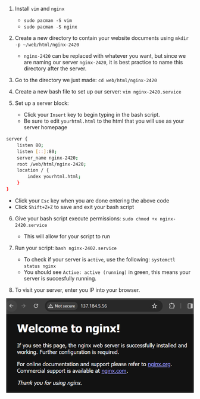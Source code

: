 1. Install `vim` and `nginx`
    * `sudo pacman -S vim`
    * `sudo pacman -S nginx`

2. Create a new directory to contain your website documents using `mkdir -p ~/web/html/nginx-2420`
    * `nginx-2420` can be replaced with whatever you want, but since we are naming our server `nginx-2420`, it is best practice to name this directory after the server.

3. Go to the directory we just made: `cd web/html/nginx-2420`

4. Create a new bash file to set up our server: `vim nginx-2420.service`

5. Set up a server block:
    * Click your `Insert` key to begin typing in the bash script.
    * Be sure to edit `yourhtml.html` to the html that you will use as your server homepage
```bash
server {
    listen 80;
    listen [::]:80;
    server_name nginx-2420;
    root /web/html/nginx-2420;
    location / {
        index yourhtml.html;
    }
}
```
* Click your `Esc` key when you are done entering the above code
* Click `Shift+Z+Z` to save and exit your bash script

6. Give your bash script execute permissions: `sudo chmod +x nginx-2420.service`
    * This will allow for your script to run

7. Run your script: `bash nginx-2402.service`
    * To check if your server is `active`, use the following: `systemctl status nginx`
    * You should see `Active: active (running)` in green, this means your server is succesfully running.

8. To visit your server, enter you IP into your browser.

![alt text](image.png)

